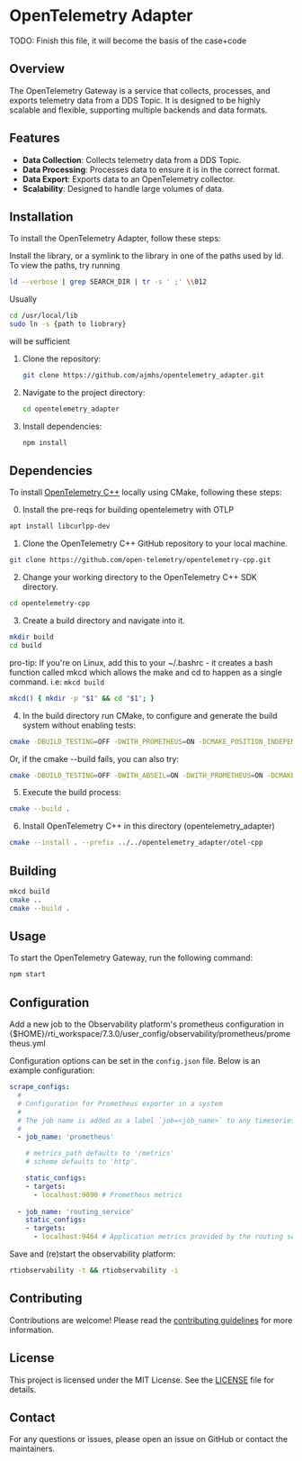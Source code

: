 # OpenTelemetry Adapter

TODO: Finish this file, it will become the basis of the case+code

## Overview
The OpenTelemetry Gateway is a service that collects, processes, and exports telemetry data from a DDS Topic. It is designed to be highly scalable and flexible, supporting multiple backends and data formats.

## Features
- **Data Collection**: Collects telemetry data from a DDS Topic.
- **Data Processing**: Processes data to ensure it is in the correct format.
- **Data Export**: Exports data to an OpenTelemetry collector.
- **Scalability**: Designed to handle large volumes of data.


## Installation
To install the OpenTelemetry Adapter, follow these steps:

Install the library, or a symlink to the library in one of the paths used by ld.
To view the paths, try running 
```bash
ld --verbose | grep SEARCH_DIR | tr -s ' ;' \\012
```
Usually 
```bash
cd /usr/local/lib
sudo ln -s {path to liobrary}
```
will be sufficient




1. Clone the repository:
    ```bash
    git clone https://github.com/ajmhs/opentelemetry_adapter.git
    ```
2. Navigate to the project directory:
    ```bash
    cd opentelemetry_adapter
    ```
3. Install dependencies:
    ```bash
    npm install
    ```

## Dependencies
To install [OpenTelemetry C++](https://github.com/open-telemetry/opentelemetry-cpp) locally using CMake, following these steps:

0. Install the pre-reqs for building opentelemetry with OTLP

```bash
apt install libcurlpp-dev
```

1. Clone the OpenTelemetry C++ GitHub repository to your local machine.

```bash
git clone https://github.com/open-telemetry/opentelemetry-cpp.git
```

2. Change your working directory to the OpenTelemetry C++ SDK directory.

```bash
cd opentelemetry-cpp
```

3. Create a build directory and navigate into it.

```bash
mkdir build
cd build
```

pro-tip: If you're on Linux, add this to your ~/.bashrc - it creates a bash function called mkcd which allows the make and cd to happen as a single command. i.e: ```mkcd build```
```bash
mkcd() { mkdir -p "$1" && cd "$1"; }
```

4. In the build directory run CMake, to configure and generate the build system without enabling tests:

```bash
cmake -DBUILD_TESTING=OFF -DWITH_PROMETHEUS=ON -DCMAKE_POSITION_INDEPENDENT_CODE=ON ..
```

Or, if the cmake --build fails, you can also try:
```bash
cmake -DBUILD_TESTING=OFF -DWITH_ABSEIL=ON -DWITH_PROMETHEUS=ON -DCMAKE_POSITION_INDEPENDENT_CODE=ON ..
```

5. Execute the build process:

```bash
cmake --build .
```

6. Install OpenTelemetry C++ in this directory (opentelemetry_adapter)

```bash
cmake --install . --prefix ../../opentelemetry_adapter/otel-cpp
```

## Building
```bash
mkcd build
cmake ..
cmake --build .
```


## Usage
To start the OpenTelemetry Gateway, run the following command:
```bash
npm start
```

## Configuration
Add a new job to the Observability platform's prometheus configuration in {$HOME}/rti_workspace/7.3.0/user_config/observability/prometheus/prometheus.yml

Configuration options can be set in the `config.json` file. Below is an example configuration:
```yaml
scrape_configs:
  #
  # Configuration for Prometheus exporter in a system
  #      
  # The job name is added as a label `job=<job_name>` to any timeseries scraped from this config.
  #
  - job_name: 'prometheus'

    # metrics_path defaults to '/metrics'
    # scheme defaults to 'http'.

    static_configs:
    - targets: 
      - localhost:9090 # Prometheus metrics
      
  - job_name: 'routing_service'      
    static_configs:
    - targets:
      - localhost:9464 # Application metrics provided by the routing service adapter
```
Save and (re)start the observability platform:
```bash
rtiobservability -t && rtiobservability -i
```

## Contributing
Contributions are welcome! Please read the [contributing guidelines](CONTRIBUTING.md) for more information.

## License
This project is licensed under the MIT License. See the [LICENSE](LICENSE) file for details.

## Contact
For any questions or issues, please open an issue on GitHub or contact the maintainers.
